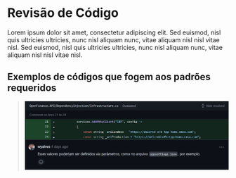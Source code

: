 # Revisão de Código <!-- {docsify-ignore-all} -->

Lorem ipsum dolor sit amet, consectetur adipiscing elit. Sed euismod, nisl quis ultricies ultricies, nunc nisl aliquam
nunc, vitae aliquam nisl nisl vitae nisl. Sed euismod, nisl quis ultricies ultricies, nunc nisl aliquam nunc, vitae
aliquam nisl nisl vitae nisl.

## Exemplos de códigos que fogem aos padrões requeridos

> ![exemplo-01](_imagens/exemplo-01.png)
